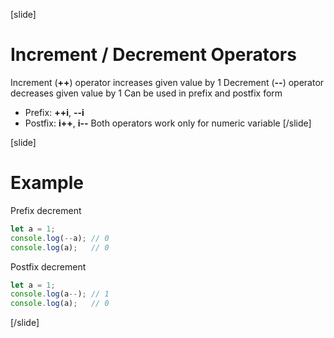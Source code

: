 [slide]
# Increment / Decrement Operators
Increment (**++**) operator increases given value by 1
Decrement (**--**) operator decreases given value by 1
Can be used in prefix and postfix form
* Prefix: **++i**, **--i**
* Postfix: **i++**, **i--**
Both operators work only for numeric variable
[/slide]

[slide]
# Example
Prefix decrement
```js
let a = 1; 
console.log(--a); // 0
console.log(a);   // 0
```
Postfix decrement
```js
let a = 1; 
console.log(a--); // 1
console.log(a);   // 0
```
[/slide]
